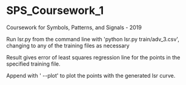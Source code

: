 # SPS_Coursework_1

Coursework for Symbols, Patterns, and Signals - 2019

Run lsr.py from the command line with 'python lsr.py train/adv_3.csv', changing to any of the training files as necessary

Result gives error of least squares regression line for the points in the specified training file.

Append with ' --plot' to plot the points with the generated lsr curve.
